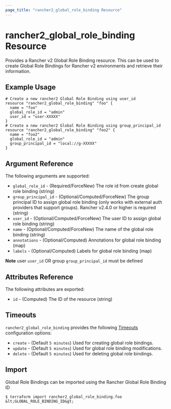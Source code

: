 ```yaml
---
page_title: "rancher2_global_role_binding Resource"
---
```


# rancher2\_global\_role\_binding Resource

Provides a Rancher v2 Global Role Binding resource. This can be used to create Global Role Bindings for Rancher v2 environments and retrieve their information.

## Example Usage

```hcl
# Create a new rancher2 Global Role Binding using user_id
resource "rancher2_global_role_binding" "foo" {
  name = "foo"
  global_role_id = "admin"
  user_id = "user-XXXXX"
}
# Create a new rancher2 Global Role Binding using group_principal_id
resource "rancher2_global_role_binding" "foo2" {
  name = "foo2"
  global_role_id = "admin"
  group_principal_id = "local://g-XXXXX"
}
```

## Argument Reference

The following arguments are supported:

* `global_role_id` - (Required/ForceNew) The role id from create global role binding (string)
* `group_principal_id` - (Optional/Computed/ForceNew) The group principal ID to assign global role binding (only works with external auth providers that support groups). Rancher v2.4.0 or higher is required (string)
* `user_id` - (Optional/Computed/ForceNew) The user ID to assign global role binding (string)
* `name` - (Optional/Computed/ForceNew) The name of the global role binding (string)
* `annotations` - (Optional/Computed) Annotations for global role binding (map)
* `labels` - (Optional/Computed) Labels for global role binding (map)

**Note** user `user_id` OR group `group_principal_id` must be defined

## Attributes Reference

The following attributes are exported:

* `id` - (Computed) The ID of the resource (string)

## Timeouts

`rancher2_global_role_binding` provides the following
[Timeouts](https://www.terraform.io/docs/configuration/resources.html#operation-timeouts) configuration options:

- `create` - (Default `5 minutes`) Used for creating global role bindings.
- `update` - (Default `5 minutes`) Used for global role binding modifications.
- `delete` - (Default `5 minutes`) Used for deleting global role bindings.

## Import

Global Role Bindings can be imported using the Rancher Global Role Binding ID

```
$ terraform import rancher2_global_role_binding.foo &lt;GLOBAL_ROLE_BINDING_ID&gt;
```

